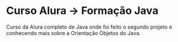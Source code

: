 # Curso Alura -> Formação Java
Curso da Alura completo de Java onde foi feito o segundo projeto e conhecendo
mais sobre a Orientação Objetos do Java.